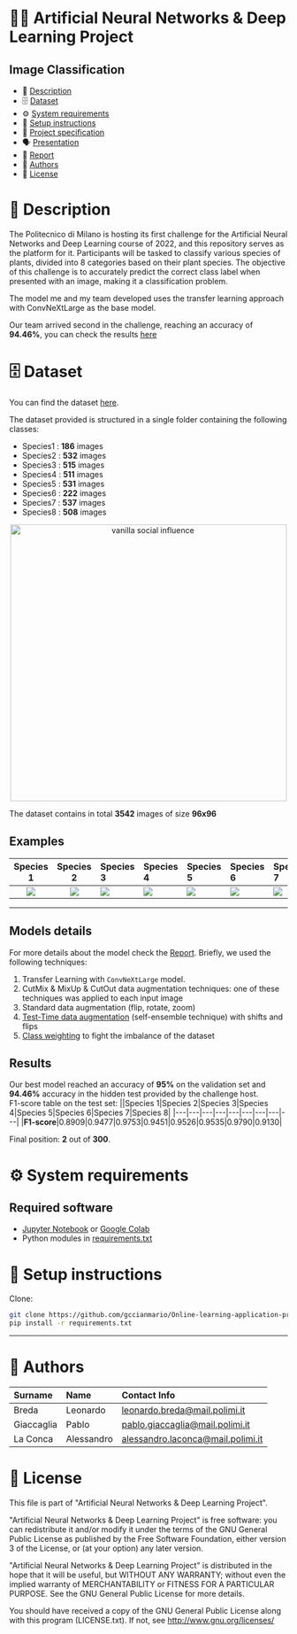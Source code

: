 # 🧠🌿 Artificial Neural Networks & Deep Learning Project

## Image Classification
- 📙 [Description](#-description)
- 🗄️ [Dataset](#%EF%B8%8F-dataset)
- ⚙ [System requirements️](#-system-requirements)
- 🚀 [Setup instructions](#-setup-instructions)
- 📃 [Project specification](Project%20Proposals.pdf)
- 🗣️ [Presentation](Presentation.pdf)
- 📜 [Report](Report.pdf)
- 🤵 [Authors](#-authors)
- 📝 [License](#-license)

# 📙 Description

The Politecnico di Milano is hosting its first challenge for the Artificial Neural Networks and Deep Learning course of 2022, and this repository serves as the platform for it. Participants will be tasked to classify various species of plants, divided into 8 categories based on their plant species. The objective of this challenge is to accurately predict the correct class label when presented with an image, making it a classification problem.

The model me and my team developed uses the transfer learning approach with ConvNeXtLarge as the base model.

Our team arrived second in the challenge, reaching an accuracy of **94.46%**, you can check the results [here](https://codalab.lisn.upsaclay.fr/competitions/8522#results)

# 🗄️ Dataset
You can find the dataset [here](original-data).

The dataset provided is structured in a single folder containing the following classes:
- Species1 : **186** images
- Species2 : **532** images
- Species3 : **515** images
- Species4 : **511** images
- Species5 : **531** images
- Species6 : **222** images
- Species7 : **537** images
- Species8 : **508** images 

<p align="center">
    <img src="https://github.com/pablogiaccaglia/an2dl-image-classification/blob/main/output.png" width="500" alt="vanilla social influence"/>
</p>

The dataset contains in total **3542** images of size **96x96**

## Examples

Species 1 |  Species 2 | Species 3 | Species 4 | Species 5 | Species 6 | Species 7 | Species 8
:-------------------------:|:-------------------------:|:-------------------------|:-------------------------|:-------------------------|:-------------------------|:-------------------------|:-------------------------:
![](https://github.com/pablogiaccaglia/an2dl-image-classification/blob/main/original_data/Species1/00000.jpg)| ![](https://github.com/pablogiaccaglia/an2dl-image-classification/blob/main/original_data/Species2/00000.jpg) | ![](https://github.com/pablogiaccaglia/an2dl-image-classification/blob/main/original_data/Species3/00000.jpg) | ![](https://github.com/pablogiaccaglia/an2dl-image-classification/blob/main/original_data/Species4/00000.jpg) | ![](https://github.com/pablogiaccaglia/an2dl-image-classification/blob/main/original_data/Species5/00000.jpg) | ![](https://github.com/pablogiaccaglia/an2dl-image-classification/blob/main/original_data/Species6/00000.jpg) | ![](https://github.com/pablogiaccaglia/an2dl-image-classification/blob/main/original_data/Species7/00000.jpg) | ![](https://github.com/pablogiaccaglia/an2dl-image-classification/blob/main/original_data/Species8/00000.jpg) 

---

## Models details
For more details about the model check the [Report](Report.pdf). Briefly, we used the following techniques:
1. Transfer Learning with `ConvNeXtLarge` model.
2. CutMix & MixUp & CutOut data augmentation techniques: one of these techniques was applied to each input image
3. Standard data augmentation (flip, rotate, zoom)
4. [Test-Time data augmentation](https://machinelearningmastery.com/how-to-use-test-time-augmentation-to-improve-model-performance-for-image-classification/) (self-ensemble technique) with shifts and flips
5. [Class weighting](https://www.tensorflow.org/tutorials/structured_data/imbalanced_data#class_weights) to fight the imbalance of the dataset

## Results
Our best model reached an accuracy of **95%** on the validation set and **94.46%** accuracy in the hidden test provided by the challenge host.\
F1-score table on the test set:
||Species 1|Species 2|Species 3|Species 4|Species 5|Species 6|Species 7|Species 8|
|---|---|---|---|---|---|---|---|---|
|**F1-score**|0.8909|0.9477|0.9753|0.9451|0.9526|0.9535|0.9790|0.9130|

Final position: **2** out of **300**.

# ⚙ System requirements

## Required software

- [Jupyter Notebook](https://jupyter.org) or [Google Colab](https://colab.research.google.com)
- Python modules in [requirements.txt](requirements.txt)

# 🚀 Setup instructions
Clone: 
```sh
git clone https://github.com/gccianmario/Online-learning-application-projects/
pip install -r requirements.txt
```

---

# 🤵 Authors
| Surname            | Name      | Contact Info                       |
|:-------------------|:----------|:-----------------------------------|
| Breda              | Leonardo | leonardo.breda@mail.polimi.it   |
| Giaccaglia         | Pablo     | pablo.giaccaglia@mail.polimi.it    |
| La Conca           | Alessandro      | alessandro.laconca@mail.polimi.it      |

# 📝 License

This file is part of "Artificial Neural Networks & Deep Learning Project".

"Artificial Neural Networks & Deep Learning Project" is free software: you can redistribute it and/or modify
it under the terms of the GNU General Public License as published by
the Free Software Foundation, either version 3 of the License, or
(at your option) any later version.

"Artificial Neural Networks & Deep Learning Project" is distributed in the hope that it will be useful,
but WITHOUT ANY WARRANTY; without even the implied warranty of
MERCHANTABILITY or FITNESS FOR A PARTICULAR PURPOSE.  See the
GNU General Public License for more details.

You should have received a copy of the GNU General Public License along
with this program (LICENSE.txt).  If not, see <http://www.gnu.org/licenses/>
